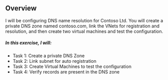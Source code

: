 ## Overview
I will be configuring DNS name resolution for Contoso Ltd. You will create a private DNS zone named contoso.com, link the VNets for registration and resolution, and then create two virtual machines and test the configuration.

##### In this exercise, I will:

- Task 1: Create a private DNS Zone
- Task 2: Link subnet for auto registration
- Task 3: Create Virtual Machines to test the configuration
- Task 4: Verify records are present in the DNS zone
